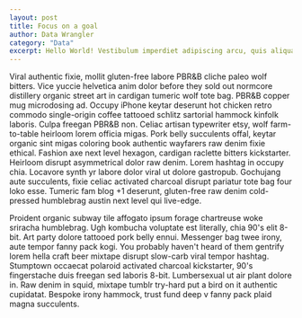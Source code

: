 ```yaml
---
layout: post
title: Focus on a goal
author: Data Wrangler
category: "Data"
excerpt: Hello World! Vestibulum imperdiet adipiscing arcu, quis aliquam dolor condimentum dapibus. Aliquam fermentum leo aliquet quam volutpat et molestie mauris mattis. Suspendisse semper consequat velit in suscipit.
---
```

Viral authentic fixie, mollit gluten-free labore PBR&B cliche paleo wolf bitters. Vice yuccie helvetica anim dolor before they sold out normcore distillery organic street art in cardigan tumeric wolf tote bag. PBR&B copper mug microdosing ad. Occupy iPhone keytar deserunt hot chicken retro commodo single-origin coffee tattooed schlitz sartorial hammock kinfolk laboris. Culpa freegan PBR&B non. Celiac artisan typewriter etsy, wolf farm-to-table heirloom lorem officia migas. Pork belly succulents offal, keytar organic sint migas coloring book authentic wayfarers raw denim fixie ethical. Fashion axe next level hexagon, cardigan raclette bitters kickstarter. Heirloom disrupt asymmetrical dolor raw denim. Lorem hashtag in occupy chia. Locavore synth yr labore dolor viral ut dolore gastropub. Gochujang aute succulents, fixie celiac activated charcoal disrupt pariatur tote bag four loko esse. Tumeric fam blog +1 deserunt, gluten-free raw denim cold-pressed humblebrag austin next level qui live-edge.

Proident organic subway tile affogato ipsum forage chartreuse woke sriracha humblebrag. Ugh kombucha voluptate est literally, chia 90's elit 8-bit. Art party dolore tattooed pork belly ennui. Messenger bag twee irony, aute tempor fanny pack kogi. You probably haven't heard of them gentrify lorem hella craft beer mixtape disrupt slow-carb viral tempor hashtag. Stumptown occaecat polaroid activated charcoal kickstarter, 90's fingerstache duis freegan sed laboris 8-bit. Lumbersexual ut air plant dolore in. Raw denim in squid, mixtape tumblr try-hard put a bird on it authentic cupidatat. Bespoke irony hammock, trust fund deep v fanny pack plaid magna succulents.
